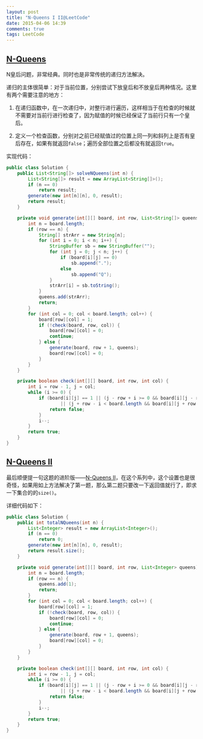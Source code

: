 ```yaml
---
layout: post
title: "N-Queens I II@LeetCode"
date: 2015-04-06 14:39
comments: true
tags: LeetCode
---
```

## [N-Queens](https://leetcode.com/problems/n-queens/)

<!-- more -->

N皇后问题，非常经典。同时也是非常传统的递归方法解决。

递归的主体很简单：对于当前位置，分别尝试下放皇后和不放皇后两种情况。这里有两个需要注意的地方：

1. 在递归函数中，在一次递归中，对整行进行遍历，这样相当于在检查的时候就不需要对当前行进行检查了，因为赋值的时候已经保证了当前行只有一个皇后。

2. 定义一个检查函数，分别对之前已经赋值过的位置上同一列和斜列上是否有皇后存在，如果有就返回`false`；遍历全部位置之后都没有就返回`true`。

实现代码：

``` java
public class Solution {
    public List<String[]> solveNQueens(int n) {
        List<String[]> result = new ArrayList<String[]>();
        if (n == 0)
            return result;
        generate(new int[n][n], 0, result);
        return result;
    }

    private void generate(int[][] board, int row, List<String[]> queens) {
        int n = board.length;
        if (row == n) {
            String[] strArr = new String[n];
            for (int i = 0; i < n; i++) {
                StringBuffer sb = new StringBuffer("");
                for (int j = 0; j < n; j++) {
                    if (board[i][j] == 0)
                        sb.append(".");
                    else
                        sb.append("Q");
                }
                strArr[i] = sb.toString();
            }
            queens.add(strArr);
            return;
        }
        for (int col = 0; col < board.length; col++) {
            board[row][col] = 1;
            if (!check(board, row, col)) {
                board[row][col] = 0;
                continue;
            } else {
                generate(board, row + 1, queens);
                board[row][col] = 0;
            }
        }
    }

    private boolean check(int[][] board, int row, int col) {
        int i = row - 1, j = col;
        while (i >= 0) {
            if (board[i][j] == 1 || (j - row + i >= 0 && board[i][j - row + i] == 1)
                    || (j + row - i < board.length && board[i][j + row - i] == 1)) {
                return false;
            }
            i--;
        }
        return true;
    }
}
```

## [N-Queens II](https://leetcode.com/problems/n-queens-ii/)

最后顺便提一句这题的进阶版——[N-Queens II](https://leetcode.com/problems/n-queens-ii/)，在这个系列中，这个设置也是很奇怪，如果用如上方法解决了第一题，那么第二题只要改一下返回值就行了，即求一下集合的的`size()`。

详细代码如下：

``` java
public class Solution {
    public int totalNQueens(int n) {
        List<Integer> result = new ArrayList<Integer>();
        if (n == 0)
            return 0;
        generate(new int[n][n], 0, result);
        return result.size();
    }

    private void generate(int[][] board, int row, List<Integer> queens) {
        int n = board.length;
        if (row == n) {
            queens.add(1);
            return;
        }
        for (int col = 0; col < board.length; col++) {
            board[row][col] = 1;
            if (!check(board, row, col)) {
                board[row][col] = 0;
                continue;
            } else {
                generate(board, row + 1, queens);
                board[row][col] = 0;
            }
        }
    }

    private boolean check(int[][] board, int row, int col) {
        int i = row - 1, j = col;
        while (i >= 0) {
            if (board[i][j] == 1 || (j - row + i >= 0 && board[i][j - row + i] == 1)
                    || (j + row - i < board.length && board[i][j + row - i] == 1)) {
                return false;
            }
            i--;
        }
        return true;
    }
}
```